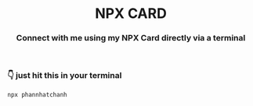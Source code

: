 <h1 align="center">  <strong>NPX CARD</strong> </h1>
<h3 align="center"> Connect with me using my NPX Card directly via a terminal </h3>

<br />

### <strong>👇 just hit this in your terminal</strong>

```bash
npx phannhatchanh
```
